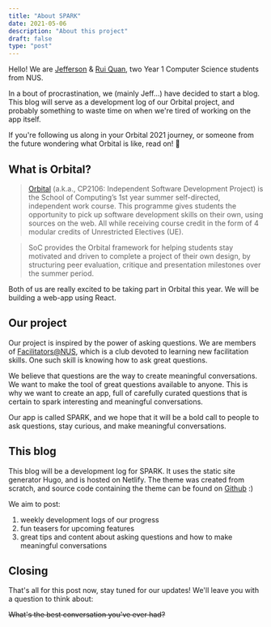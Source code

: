 ```yaml
---
title: "About SPARK"
date: 2021-05-06
description: "About this project"
draft: false
type: "post"
---
```


Hello! We are [Jefferson](https://github.com/qreoct) & [Rui Quan](https://github.com/tanruiquan), two Year 1 Computer Science students from NUS.

In a bout of procrastination, we (mainly Jeff...) have decided to start a blog. This blog will serve as a development log of our Orbital project, and probably something to waste time on when we're tired of working on the app itself.

If you're following us along in your Orbital 2021 journey, or someone from the future wondering what Orbital is like, read on! :rocket:

## What is Orbital?

>[Orbital](https://orbital.comp.nus.edu.sg) (a.k.a., CP2106: Independent Software Development Project) is the School of Computing’s 1st year summer self-directed, independent work course. This programme gives students the opportunity to pick up software development skills on their own, using sources on the web. All while receiving course credit in the form of 4 modular credits of Unrestricted Electives (UE).

>SoC provides the Orbital framework for helping students stay motivated and driven to complete a project of their own design, by structuring peer evaluation, critique and presentation milestones over the summer period.

Both of us are really excited to be taking part in Orbital this year. We will be building a web-app using React.

## Our project

Our project is inspired by the power of asking questions. We are members of [Facilitators@NUS](https://www.instagram.com/facilitators.nus/), which is a club devoted to learning new facilitation skills. One such skill is knowing how to ask great questions.

We believe that questions are the way to create meaningful conversations. We want to make the tool of great questions available to anyone. This is why we want to create an app, full of carefully curated questions that is certain to spark interesting and meaningful conversations.

Our app is called SPARK, and we hope that it will be a bold call to people to ask questions, stay curious, and make meaningful conversations.

## This blog

This blog will be a development log for SPARK. It uses the static site generator Hugo, and is hosted on Netlify. The theme was created from scratch, and source code containing the theme can be found on [Github](https://github.com/qreoct/sparkblog) :)

We aim to post:
1. weekly development logs of our progress
2. fun teasers for upcoming features
3. great tips and content about asking questions and how to make meaningful conversations

## Closing

That's all for this post now, stay tuned for our updates! We'll leave you with a question to think about:

~~What's the best conversation you've ever had?~~
